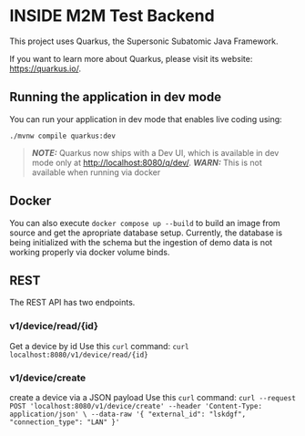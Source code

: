 # INSIDE M2M Test Backend

This project uses Quarkus, the Supersonic Subatomic Java Framework.

If you want to learn more about Quarkus, please visit its website: <https://quarkus.io/>.

## Running the application in dev mode

You can run your application in dev mode that enables live coding using:

```shell script
./mvnw compile quarkus:dev
```

> **_NOTE:_**  Quarkus now ships with a Dev UI, which is available in dev mode only at <http://localhost:8080/q/dev/>.
> **_WARN:_**  This is not available when running via docker

## Docker

You can also execute `docker compose up --build` to build an image from source and get the apropriate database setup.
Currently, the database is being initialized with the schema but the ingestion of demo data is not working properly via docker volume binds.

## REST

The REST API has two endpoints.

### v1/device/read/{id}
Get a device by id
Use this `curl` command:
`
curl localhost:8080/v1/device/read/{id}
`

### v1/device/create
create a device via a JSON payload
Use this `curl` command:
`
curl --request POST 'localhost:8080/v1/device/create' --header 'Content-Type: application/json' \
--data-raw '{
"external_id": "lskdgf",
"connection_type": "LAN"
}'
`
